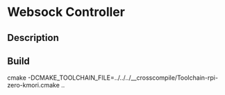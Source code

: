 # Websock Controller
## Description

## Build
cmake  -DCMAKE_TOOLCHAIN_FILE=../../../__crosscompile/Toolchain-rpi-zero-kmori.cmake ..
